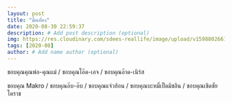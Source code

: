 ```yaml
---
layout: post
title: "มื้อเที่ยง"
date: 2020-08-30 22:59:37
description: # Add post description (optional)
img: https://res.cloudinary.com/sdees-reallife/image/upload/v1598802661/IMG_20200830_213810.jpg # Add image post (optional)
tags: [2020-08]
author: # Add name author (optional)
---
```

ขอบคุณคุณพ่อ-คุณแม่ / ขอบคุณโอ๊ด-เอจ / ขอบคุณอ๊าด-เนิร์ส

<i class="fa fa-child" style="color:plum"></i>

ขอบคุณ Makro / ขอบคุณอ๊บ-อ๊บ / ขอบคุณแจ่วฮ้อน / ขอบคุณบะหมี่เป็ดมิชลิน / ขอบคุณเชิดชัย โคราช
